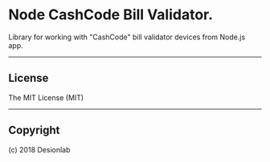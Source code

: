 # Node CashCode Bill Validator.

Library for working with "CashCode" bill validator devices from Node.js app.

---

## License
The MIT License (MIT)

---

## Copyright
(c) 2018 Desionlab
